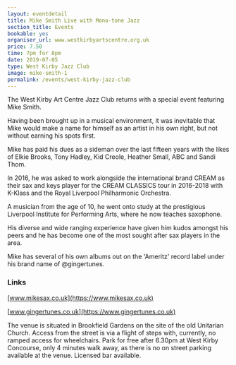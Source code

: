 ```yaml
---
layout: eventdetail
title: Mike Smith Live with Mono-tone Jazz
section_title: Events
bookable: yes
organiser_url: www.westkirbyartscentre.org.uk
price: 7.50
time: 7pm for 8pm
date: 2019-07-05
type: West Kirby Jazz Club
image: mike-smith-1
permalink: /events/west-kirby-jazz-club
---
```


The West Kirby Art Centre Jazz Club returns with a special event featuring Mike Smith.

Having been brought up in a musical environment, it was inevitable that Mike would make a name for himself as an artist in his own right, but not without earning his spots first.   

Mike has paid his dues as a sideman over the last fifteen years with the likes of Elkie Brooks, Tony Hadley, Kid Creole, Heather Small, ABC and Sandi Thom.

In 2016, he was asked to work alongside the international brand CREAM as their sax and keys player for the CREAM CLASSICS tour in 2016-2018 with K-Klass and the Royal Liverpool Philharmonic Orchestra.  

A musician from the age of 10, he went onto study at the prestigious Liverpool Institute for Performing Arts, where he now teaches saxophone.

His diverse and wide ranging experience have given him kudos amongst his peers and he has become one of the most sought after sax players in the area.   

Mike has several of his own albums out on the 'Ameritz' record label under his brand name of @gingertunes.

### Links

[www.mikesax.co.uk](https://www.mikesax.co.uk)

[www.gingertunes.co.uk](https://www.gingertunes.co.uk)

The venue is situated in Brookfield Gardens on the site of the old Unitarian Church.
Access from the street is via a flight of steps with, currently, no ramped access for wheelchairs.
Park for free after 6.30pm at West Kirby Concourse, only 4 minutes walk away, as there is no on street parking available at the venue. Licensed bar available.
